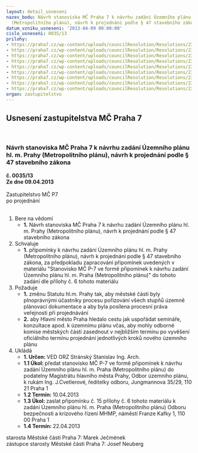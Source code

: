 ```yaml
---
layout: detail_usneseni
nazev_bodu: Návrh stanoviska MČ Praha 7 k návrhu zadání Územního plánu hl. m. Prahy
  (Metropolitního plánu), návrh k projednání podle § 47 stavebního zákona
datum_vzniku_usneseni: '2013-04-09 00:00:00'
cislo_usneseni: 0035/13
prilohy:
- https://praha7.cz/wp-content/uploads/councilResolution/Resolutions/23310/3-13-zad_1.pdf
- https://praha7.cz/wp-content/uploads/councilResolution/Resolutions/23310/3-13-zad_21.doc
- https://praha7.cz/wp-content/uploads/councilResolution/Resolutions/23310/3-13-zad_3.doc
- https://praha7.cz/wp-content/uploads/councilResolution/Resolutions/23310/3-13-zad_41.doc
- https://praha7.cz/wp-content/uploads/councilResolution/Resolutions/23310/3-13-27_3_2013_spolecna_komise.doc
- https://praha7.cz/wp-content/uploads/councilResolution/Resolutions/23310/3-13-zad_52477.jpg
- https://praha7.cz/wp-content/uploads/councilResolution/Resolutions/23310/3-13-zadani_up_pripominky_m%c4%8d_p7_defdef.doc
- https://praha7.cz/wp-content/uploads/councilResolution/Resolutions/23310/3-13-zad_7.doc
- https://praha7.cz/wp-content/uploads/councilResolution/Resolutions/23310/3-13-usneseni_zadani_up.doc
organ: zastupitelstvo
---
```

<div id="ucUsn_pList" class="usn">
	<span><h2>Usnesení zastupitelstva MČ Praha 7 </h2>
<br></span><div class="standBody">
<span><h3>Návrh stanoviska MČ Praha 7 k návrhu zadání Územního plánu hl. m. Prahy (Metropolitního plánu), návrh k projednání podle § 47 stavebního zákona</h3></span><div class="center">
		<strong>č. 0035/13</strong><br>
	</div>
<div class="center">
		<strong>Ze dne 09.04.2013</strong><br><br>
	</div>Zastupitelstvo MČ P7<br> po projednání<br><br><ol>
<li>Bere na vědomí<ul><li>
<strong>1.</strong> Návrh stanoviska MČ Praha 7 k návrhu zadání Územního plánu hl. m. Prahy (Metropolitního plánu), návrh k projednání podle § 47 stavebního zákona</li></ul>
</li>
<li>Schvaluje<ul><li>
<strong>1.</strong> připomínky k návrhu zadání Územního plánu hl. m. Prahy (Metropolitního plánu), návrh k projednání podle § 47 stavebního zákona, za předpokladu zapracování připomínek uvedených v materiálu "Stanovisko MČ P-7 ve formě připomínek k návrhu zadání Územního plánu hl. m. Praha (Metropolitního plánu)" do tohoto zadání dle přílohy č. 6 tohoto materiálu</li></ul>
</li>
<li>Požaduje<ul>
<li>
<strong>1.</strong> změnu Statutu hl.m. Prahy tak, aby městské části byly plnoprávnými účastníky procesu pořizování všech stupňů územně plánovací dokumentace a aby byla posílena procesní práva veřejnosti při projednávání   </li>
<li>
<strong>2.</strong> aby Hlavní město Praha hledalo cestu jak uspořádat semináře, konzultace apod.  k územnímu plánu včas, aby mohly odborné komise městských částí zasednout v nejbližším termínu po vyvěšení oficiálního termínu projednání jednotlivých kroků nového územního plánu       </li>
</ul>
</li>
<li>Ukládá<ul>
<li>
<strong>1. Určen: </strong>VED ORZ  Stránský  Stanislav Ing. Arch.</li>
<li>
<strong>1.1 Úkol: </strong>předat stanovisko MČ P-7 ve formě připomínek k návrhu zadání Územního plánu hl. m. Praha (Metropolitního plánu) do podatelny Magistrátu hlavního města Prahy, Odbor územního plánu, k rukám Ing. J.Cvetlerové, ředitelky odboru, Jungmannova 35/29, 110 21 Praha 1</li>
<li>
<strong>1.2 Termín: </strong>10.04.2013</li>
<li>
<strong>1.3 Úkol: </strong>zaslat připomínku č. 15 přílohy č. 6 tohoto materiálu k zadání Územního plánu hl. m. Praha (Metropolitního plánu) Odboru bezpečnosti a krizového řízení MHMP, náměstí Franze Kafky 1, 110 00 Praha 1 </li>
<li>
<strong>1.4 Termín: </strong>22.04.2013</li>
</ul>
</li>
</ol>starosta Městské části Praha 7: Marek Ječmének<br>zástupce starosty Městské části Praha 7: Josef Neuberg
</div>
</div>